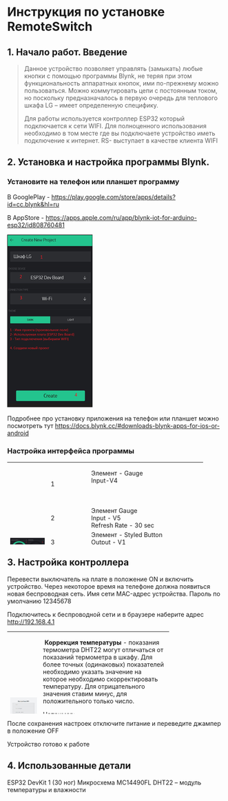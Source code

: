 <h1>Инструкция по установке RemoteSwitch</h1>
<h2>1. Начало работ. Введение</h2>
<blockquote>
<p>Данное устройство позволяет управлять (замыкать) любые кнопки с помощью программы Blynk, не теряя при этом функциональность аппаратных кнопок, ими по-прежнему можно пользоваться. Можно коммутировать цепи с постоянным током, но поскольку предназначалось в первую очередь для теплового шкафа LG &ndash; имеет определенную специфику.</p>
<p>Для работы используется контроллер ESP32 который подключается к сети WIFI. Для полноценного использования необходимо в том месте где вы подключаете устройство иметь подключение к интернет. RS- выступает в качестве клиента WIFI</p>
</blockquote>

<h2>2. Установка и настройка программы Blynk.</h2>

<h3>Установите на телефон или планшет программу</h3>

В GooglePlay - https://play.google.com/store/apps/details?id=cc.blynk&hl=ru

В AppStore - https://apps.apple.com/ru/app/blynk-iot-for-arduino-esp32/id808760481

![Image alt](https://github.com/askkostya/RemoteSwitch/raw/master/docs/RemoteSwitchDoc1.png)

Подробнее про установку приложения на телефон или планшет можно посмотреть тут
https://docs.blynk.cc/#downloads-blynk-apps-for-ios-or-android

<h3> Настройка интерфейса программы </h3>

<table style="height: 191px; width: 516px;">
<tbody>
<tr>
<td style="width: 80px;" rowspan="7"><img src="https://github.com/askkostya/RemoteSwitch/raw/master/docs/BlynkButton.jpg" /></td>
<td style="width: 80px; border-color: #36383c;">1</td>
<td style="width: 207px; border-color: #36383c;">
<p>Элемент - Gauge<br />Input-V4<br /><br /><br /></p>
</td>
<td style="width: 32px;">&nbsp;</td>
</tr>
<tr>
<td style="border-color: #36383c;">2</td>
<td style="border-color: #36383c;">Элемент Gauge<br />Input - V5<br />Refresh Rate - 30 sec</td>
<td style="width: 32px;">&nbsp;</td>
</tr>
<tr>
<td style="border-color: #36383c;">3</td>
<td style="border-color: #36383c;">Элемент - Styled Button<br />Output - V1<br />Mode - Switch</td>
<td style="width: 32px;">&nbsp;</td>
</tr>
<tr>
<td style="border-color: #36383c;">4</td>
<td style="border-color: #36383c;">Элемент - Styled Button<br />Output - V10<br />Mode - Switch</td>
<td style="width: 32px;">&nbsp;</td>
</tr>
<tr>
<td style="border-color: #36383c;">5</td>
<td style="border-color: #36383c;">
<p>Элемент - Styled Button<br />Output - V2<br />Mode - Switch</p>
</td>
<td style="width: 32px;">&nbsp;</td>
</tr>
<tr>
<td style="border-color: #36383c;">6</td>
<td style="border-color: #36383c;">Элемент - Styled Button<br />Output - V0<br />Mode - Switch</td>
<td style="width: 32px;">&nbsp;</td>
</tr>
<tr>
<td style="border-color: #36383c;">7</td>
<td style="border-color: #36383c;">Элемент - Segment Switch<br />Output - V3<br />1 - Нагрев<br />2 - Вентилятор&nbsp;</td>
<td style="width: 32px;">&nbsp;</td>
</tr>
</tbody>
</table>

<h2>3. Настройка контроллера</h2>

Перевести выключатель на плате в положение ON и включить устройство.
Через некоторое время на телефоне должна появиться новая беспроводная сеть. Имя сети MAC-адрес устройства.
Пароль по умолчанию 12345678

Подключитесь к беспроводной сети и в браузере наберите адрес http://192.168.4.1

<table style="height: 191px; width: 694px;">
<tbody>
<tr>
<td style="width: 62px;"><img src="https://github.com/askkostya/RemoteSwitch/raw/master/docs/Portal.JPG" alt="" /></td>
<td style="width: 286px; border-color: #36383c;">
<p>&nbsp;<strong>Коррекция температуры</strong> - показания термометра DHT22 могут отличаться от показаний термометра в шкафу. Для более точных (одинаковых) показателей необходимо указать значение на которое необходимо скорректировать температуру. Для отрицательного значения ставим минус, для положительного только число.</p>
<p>Например:<br />2 - будет добавлено к значению с термометра</p>
<p>-2 отнять два градуса от значения с термометра</p>
<p><strong>Температура при включении</strong> - стартовая температура до которой идет нагрев при включении шкафа</p>
<p><strong>Максимальная температура</strong> - максимально возможная температура поддерживаемая шкафом.</p>
</td>
</tr>
</tbody>
</table>

После сохранения настроек отключите питание и переведите джампер в положение OFF

Устройство готово к работе

<h2>4. Использованные детали</h2>

ESP32 DevKit 1 (30 ног)
Микросхема MC14490FL
DHT22 – модуль температуры и влажности
 
